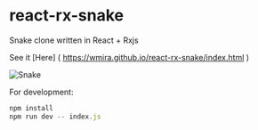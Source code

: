 react-rx-snake
=================

Snake clone written in React + Rxjs

See it [Here] ( https://wmira.github.io/react-rx-snake/index.html )

![Snake](https://raw.github.com/miranext/react-rx-snake/master/ss.png)

For development:

```javascript
npm install
npm run dev -- index.js

```
